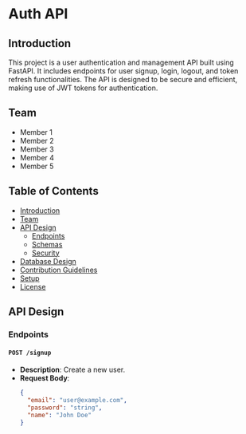 # Auth API

## Introduction
This project is a user authentication and management API built using FastAPI. It includes endpoints for user signup, login, logout, and token refresh functionalities. The API is designed to be secure and efficient, making use of JWT tokens for authentication.

## Team
- Member 1
- Member 2
- Member 3
- Member 4
- Member 5

## Table of Contents
- [Introduction](#introduction)
- [Team](#team)
- [API Design](#api-design)
  - [Endpoints](#endpoints)
  - [Schemas](#schemas)
  - [Security](#security)
- [Database Design](#database-design)
- [Contribution Guidelines](#contribution-guidelines)
- [Setup](#setup)
- [License](#license)

## API Design



### Endpoints

#### `POST /signup`
- **Description**: Create a new user.
- **Request Body**:
  ```json
  {
    "email": "user@example.com",
    "password": "string",
    "name": "John Doe"
  }
